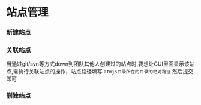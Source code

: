 # 站点管理
### 新建站点

### 关联站点
当通过git/svn等方式down到团队其他人创建过的站点时,要想让GUI里面显示该站点,需执行关联站点的操作，站点路径填写 `atmjs目录所在的目录的绝对路径` 然后提交即可

### 删除站点